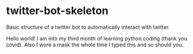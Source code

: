 # twitter-bot-skeleton
Basic structure of a twitter bot to automatically interact with twitter.

Hello world! I am into my third month of learning python coding (thank you covid). Also I wore a mask the whole time I typed this and so should you.
